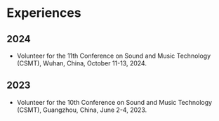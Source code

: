 # Experiences
## 2024
* Volunteer for the 11th Conference on Sound and Music Technology (CSMT), Wuhan, China, October 11-13, 2024.

## 2023
* Volunteer for the 10th Conference on Sound and Music Technology (CSMT), Guangzhou, China, June 2-4, 2023.